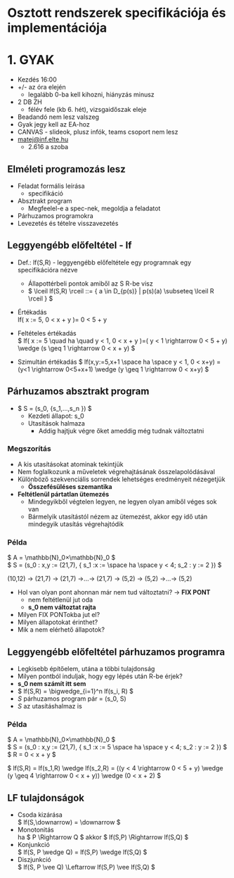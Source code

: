 # Osztott rendszerek specifikációja és implementációja

# 1. GYAK

- Kezdés 16:00
- +/- az óra elején
    - legalább 0-ba kell kihozni, hiányzás minusz
- 2 DB ZH
    - félév fele (kb 6. hét), vizsgaidőszak eleje
- Beadandó nem lesz valszeg
- Gyak jegy kell az EA-hoz
- CANVAS - slideok, plusz infók, teams csoport nem lesz
- matej@inf.elte.hu
    - 2.616 a szoba

## Elméleti programozás lesz

- Feladat formális leírása
    - specifikáció
- Absztrakt program
    - Megfeelel-e a spec-nek, megoldja a feladatot
- Párhuzamos programokra
- Levezetés és tételre visszavezetés

## Leggyengébb előfeltétel - lf

- Def.: lf(S,R) - leggyengébb előfeltétele egy programnak egy specifikációra nézve
    - Állapottérbeli pontok amiből az S R-be visz
    - $ \lceil lf(S,R) \rceil ::= \{ a \in D_{p(s)} | p(s)(a) \subseteq \lceil R \rceil \}  $

- Értékadás  
    lf( x := 5, 0 < x + y )= 0 < 5 + y
- Feltételes értékadás  
    $ lf( x := 5 \quad ha \quad y < 1, 0 < x + y )=( y < 1 \rightarrow 0 < 5 + y) \wedge (s \geq 1 \rightarrow 0 < x + y) $
- Szimultán értékadás 
    $ lf(x,y:=5,x+1 \space ha \space y < 1, 0 < x+y) = (y<1 \rightarrow 0<5+x+1) \wedge (y \geq 1 \rightarrow 0 < x+y) $

## **Párhuzamos absztrakt program**

- $ S = (s_0, \{s_1,...,s_n \}) $ 
    - Kezdeti állapot: s_0
    - Utasítások halmaza
        - Addig hajtjuk végre őket ameddig még tudnak változtatni

### Megszorítás

- A kis utasításokat atominak tekintjük
- Nem foglalkozunk a műveletek végrehajtásának összelapolódásával
- Különböző szekvenciális sorrendek lehetséges eredményeit nézegetjük
    - **Összefésüléses szemantika**
- **Feltétlenül pártatlan ütemezés**
    - Mindegyikből végtelen legyen, ne legyen olyan amiből véges sok van
    - Bármelyik utasítástól nézem az ütemezést, akkor egy idő után mindegyik utasítás végrehajtódik

### Példa

$ A = \mathbb{N}_0×\mathbb{N}_0 $  
$ S = (s_0 : x,y := (21,7), \{ s_1 :x := \space ha \space y < 4; s_2 : y := 2 \}) $  

(10,12) -> (21,7) -> (21,7) ->...-> (21,7) -> (5,2) -> (5,2) ->...-> (5,2) 

- Hol van olyan pont ahonnan már nem tud változtatni? -> **FIX PONT**
    - nem feltétlenül jut oda
    - **s_0 nem változtat rajta**
- Milyen FIX PONTokba jut el?
- Milyen állapotokat érinthet?
- Mik a nem elérhető állapotok?

## Leggyengébb előfeltétel párhuzamos programra

- Legkisebb építőelem, utána a többi tulajdonság
- Milyen pontból induljak, hogy egy lépés után R-be érjek?
- **s_0 nem számít itt sem**
- $ lf(S,R) = \bigwedge_{i=1}^n lf(s_i, R) $
- *S* párhuzamos program pár = (s_0, S)
- *S* az utasításhalmaz is

### Példa

$ A = \mathbb{N}_0×\mathbb{N}_0 $  
$ S = (s_0 : x,y := (21,7), \{ s_1 :x := 5 \space ha \space y < 4; s_2 : y := 2 \}) $  
$ R = 0 < x + y $

$ lf(S,R) = lf(s_1,R) \wedge lf(s_2,R) = ((y < 4 \rightarrow 0 < 5 + y) \wedge (y \geq 4 \rightarrow 0 < x + y)) \wedge (0 < x + 2) $

## LF tulajdonságok
- Csoda kizárása  
    $ lf(S,\downarrow) = \downarrow $
- Monotonitás  
    ha $ P \Rightarrow Q $ akkor $ lf(S,P) \Rightarrow lf(S,Q) $
- Konjunkció  
    $ lf(S, P \wedge Q) = lf(S,P) \wedge lf(S,Q) $
- Diszjunkció  
    $ lf(S, P \vee Q) \Leftarrow lf(S,P) \vee lf(S,Q) $